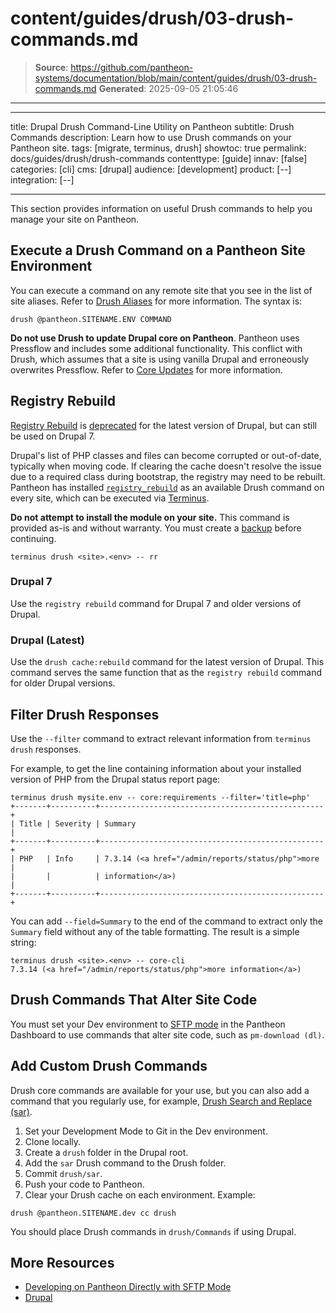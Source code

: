 # content/guides/drush/03-drush-commands.md

> **Source**: https://github.com/pantheon-systems/documentation/blob/main/content/guides/drush/03-drush-commands.md
> **Generated**: 2025-09-05 21:05:46

---

---
title: Drupal Drush Command-Line Utility on Pantheon
subtitle: Drush Commands
description: Learn how to use Drush commands on your Pantheon site.
tags: [migrate, terminus, drush]
showtoc: true
permalink: docs/guides/drush/drush-commands
contenttype: [guide]
innav: [false]
categories: [cli]
cms: [drupal]
audience: [development]
product: [--]
integration: [--]


---

This section provides information on useful Drush commands to help you manage your site on Pantheon.

## Execute a Drush Command on a Pantheon Site Environment

You can execute a command on any remote site that you see in the list of site aliases. Refer to [Drush Aliases](/guides/drush/drush-aliases) for more information. The syntax is:

```bash{promptUser: user}
drush @pantheon.SITENAME.ENV COMMAND
```

<Alert title="Warning" type="danger">

**Do not use Drush to update Drupal core on Pantheon**. Pantheon uses Pressflow and includes some additional functionality. This conflict with Drush, which assumes that a site is using vanilla Drupal and erroneously overwrites Pressflow. Refer to [Core Updates](/core-updates) for more information.

</Alert>

## Registry Rebuild

<Alert title="Note" type="info" >

[Registry Rebuild](https://www.drupal.org/project/registry_rebuild) is [deprecated](https://www.drupal.org/project/registry_rebuild/issues/1785672) for the latest version of Drupal, but can still be used on Drupal 7.

</Alert>

Drupal's list of PHP classes and files can become corrupted or out-of-date, typically when moving code. If clearing the cache doesn't resolve the issue due to a required class during bootstrap, the registry may need to be rebuilt. Pantheon has installed [`registry_rebuild`](https://drupal.org/project/registry_rebuild) as an available Drush command on every site, which can be executed via [Terminus](/terminus).

**Do not attempt to install the module on your site.** This command is provided as-is and without warranty. You must create a [backup](/guides/backups) before continuing.

```bash{promptUser: user}
terminus drush <site>.<env> -- rr
```

### Drupal 7

Use the `registry rebuild` command for Drupal 7 and older versions of Drupal.

### Drupal (Latest)

Use the `drush cache:rebuild` command for the latest version of Drupal. This command serves the same function that as the `registry rebuild` command for older Drupal versions.

## Filter Drush Responses

Use the `--filter` command to extract relevant information from `terminus drush` responses.

For example, to get the line containing information about your installed version of PHP from the Drupal status report page:

```bash{outputLines:2-7}
terminus drush mysite.env -- core:requirements --filter='title=php'
+-------+----------+--------------------------------------------------+
| Title | Severity | Summary                                          |
+-------+----------+--------------------------------------------------+
| PHP   | Info     | 7.3.14 (<a href="/admin/reports/status/php">more |
|       |          | information</a>)                                 |
+-------+----------+--------------------------------------------------+
```

You can add `--field=Summary` to the end of the command to extract only the `Summary` field without any of the table formatting. The result is a simple string:

```bash{outputLines:2}
terminus drush <site>.<env> -- core-cli
7.3.14 (<a href="/admin/reports/status/php">more information</a>)
```

## Drush Commands That Alter Site Code

You must set your Dev environment to [SFTP mode](/guides/sftp) in the Pantheon Dashboard to use commands that alter site code, such as `pm-download (dl)`.

## Add Custom Drush Commands

Drush core commands are available for your use, but you can also add a command that you regularly use, for example, [Drush Search and Replace (sar)](https://www.drupal.org/project/sar).

1. Set your Development Mode to Git in the Dev environment.
1. Clone locally.
1. Create a `drush` folder in the Drupal root.
1. Add the `sar` Drush command to the Drush folder.
1. Commit `drush/sar`.
1. Push your code to Pantheon.
1. Clear your Drush cache on each environment. Example:

  ```bash{promptUser: user}
  drush @pantheon.SITENAME.dev cc drush
  ```

You should place Drush commands in `drush/Commands` if using Drupal.

## More Resources

- [Developing on Pantheon Directly with SFTP Mode](/guides/sftp)
- [Drupal](/drupal)
